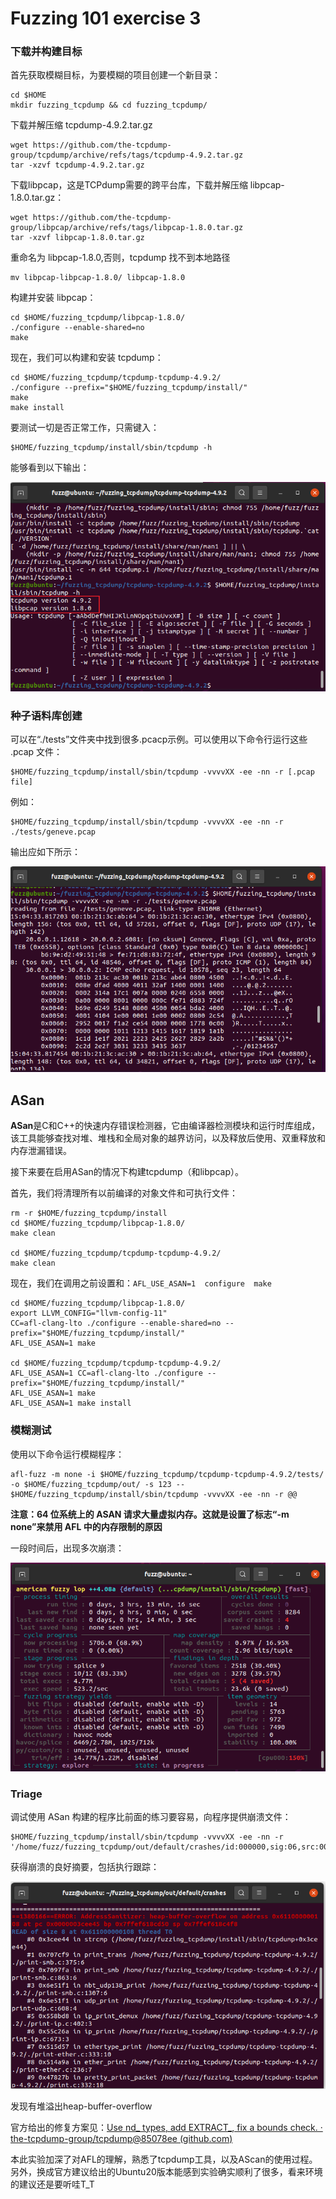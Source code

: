 # Fuzzing 101 exercise 3

### 下载并构建目标

首先获取模糊目标，为要模糊的项目创建一个新目录：

```
cd $HOME
mkdir fuzzing_tcpdump && cd fuzzing_tcpdump/
```



下载并解压缩 tcpdump-4.9.2.tar.gz

```
wget https://github.com/the-tcpdump-group/tcpdump/archive/refs/tags/tcpdump-4.9.2.tar.gz
tar -xzvf tcpdump-4.9.2.tar.gz
```



下载libpcap，这是TCPdump需要的跨平台库，下载并解压缩 libpcap-1.8.0.tar.gz：

```
wget https://github.com/the-tcpdump-group/libpcap/archive/refs/tags/libpcap-1.8.0.tar.gz
tar -xzvf libpcap-1.8.0.tar.gz
```



重命名为 libpcap-1.8.0,否则，tcpdump 找不到本地路径

```
mv libpcap-libpcap-1.8.0/ libpcap-1.8.0
```



构建并安装 libpcap：

```
cd $HOME/fuzzing_tcpdump/libpcap-1.8.0/
./configure --enable-shared=no
make
```



现在，我们可以构建和安装 tcpdump：

```
cd $HOME/fuzzing_tcpdump/tcpdump-tcpdump-4.9.2/
./configure --prefix="$HOME/fuzzing_tcpdump/install/"
make
make install
```



要测试一切是否正常工作，只需键入：

```
$HOME/fuzzing_tcpdump/install/sbin/tcpdump -h
```

能够看到以下输出：

![image-20230715150153509](https://github.com/wammr/smrlearning/blob/master/picture/image-20230715150153509.png)



### 种子语料库创建

可以在“./tests”文件夹中找到很多.pcacp示例。可以使用以下命令行运行这些 .pcap 文件：

```
$HOME/fuzzing_tcpdump/install/sbin/tcpdump -vvvvXX -ee -nn -r [.pcap file]
```

例如：

```
$HOME/fuzzing_tcpdump/install/sbin/tcpdump -vvvvXX -ee -nn -r ./tests/geneve.pcap
```

输出应如下所示：

![image-20230715150403380](https://github.com/wammr/smrlearning/blob/master/picture/image-20230715150403380.png)





## ASan

**ASan**是C和C++的快速内存错误检测器，它由编译器检测模块和运行时库组成，该工具能够查找对堆、堆栈和全局对象的越界访问，以及释放后使用、双重释放和内存泄漏错误。

接下来要在启用ASan的情况下构建tcpdump（和libpcap）。

首先，我们将清理所有以前编译的对象文件和可执行文件：

```
rm -r $HOME/fuzzing_tcpdump/install
cd $HOME/fuzzing_tcpdump/libpcap-1.8.0/
make clean

cd $HOME/fuzzing_tcpdump/tcpdump-tcpdump-4.9.2/
make clean
```



现在，我们在调用之前设置和：`AFL_USE_ASAN=1  configure  make`

```
cd $HOME/fuzzing_tcpdump/libpcap-1.8.0/
export LLVM_CONFIG="llvm-config-11"
CC=afl-clang-lto ./configure --enable-shared=no --prefix="$HOME/fuzzing_tcpdump/install/"
AFL_USE_ASAN=1 make

cd $HOME/fuzzing_tcpdump/tcpdump-tcpdump-4.9.2/
AFL_USE_ASAN=1 CC=afl-clang-lto ./configure --prefix="$HOME/fuzzing_tcpdump/install/"
AFL_USE_ASAN=1 make
AFL_USE_ASAN=1 make install
```



### 模糊测试

使用以下命令运行模糊程序：

```
afl-fuzz -m none -i $HOME/fuzzing_tcpdump/tcpdump-tcpdump-4.9.2/tests/ -o $HOME/fuzzing_tcpdump/out/ -s 123 -- $HOME/fuzzing_tcpdump/install/sbin/tcpdump -vvvvXX -ee -nn -r @@
```

**注意：64 位系统上的 ASAN 请求大量虚拟内存。这就是设置了标志“-m none”来禁用 AFL 中的内存限制的原因**

一段时间后，出现多次崩溃：

![image-20230715211944641](https://github.com/wammr/smrlearning/blob/master/picture/image-20230715211944641.png)



### Triage

调试使用 ASan 构建的程序比前面的练习要容易，向程序提供崩溃文件：

```
$HOME/fuzzing_tcpdump/install/sbin/tcpdump -vvvvXX -ee -nn -r '/home/fuzz/fuzzing_tcpdump/out/default/crashes/id:000000,sig:06,src:007367,time:10720920,execs:4393777,op:havoc,rep:2'
```



获得崩溃的良好摘要，包括执行跟踪：

![image-20230715215336460](https://github.com/wammr/smrlearning/blob/master/picture/image-20230715215336460.png)

发现有堆溢出heap-buffer-overflow

官方给出的修复方案见：[Use nd_ types, add EXTRACT_, fix a bounds check. · the-tcpdump-group/tcpdump@85078ee (github.com)](https://github.com/the-tcpdump-group/tcpdump/commit/85078eeaf4bf8fcdc14a4e79b516f92b6ab520fc#diff-05f854a9033643de07f0d0059bc5b98f3b314eeb1e2499ea1057e925e6501ae8L381)



本此实验加深了对AFL的理解，熟悉了tcpdump工具，以及AScan的使用过程。另外，换成官方建议给出的Ubuntu20版本能感到实验确实顺利了很多，看来环境的建议还是要听哇T_T